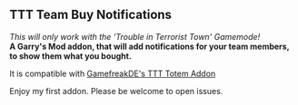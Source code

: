 ## TTT Team Buy Notifications

*This will only work with the 'Trouble in Terrorist Town' Gamemode!*  
**A Garry's Mod addon, that will add notifications for your team members, to show them what you bought.**

It is compatible with [GamefreakDE's TTT Totem Addon](https://github.com/GamefreakDE/TTT_Totem)

Enjoy my first addon.
Please be welcome to open issues.
